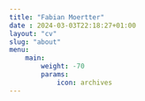 ```yaml
---
title: "Fabian Moertter"
date : 2024-03-03T22:18:27+01:00
layout: "cv"
slug: "about"
menu:
    main:
        weight: -70
        params: 
            icon: archives
---
```

